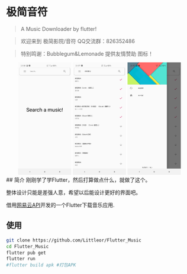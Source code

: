 # 极简音符

> A Music Downloader by flutter! 

> 欢迎来到 极简影院/音符 QQ交流群：826352486 

> 特别鸣谢：Bubblegum&Lemonade 提供友情赞助 图标！

<div align="center">  
    <img src="images/1.jpg" height="304">
    <img src="images/2.jpg" height="304">
    <img src="images/3.jpg" height="304">
</div>
<!--![主界面截图](images/1.jpg){:width="30px"}-->
<!--![搜索截图](images/2.jpg)-->
<!--![侧滑截图](images/3.jpg)-->
## 简介 
刚刚学了学Flutter，然后打算做点什么，就做了这个。

整体设计只能是差强人意，希望以后能设计更好的界面吧。

借用[网易云API](https://github.com/Binaryify/NeteaseCloudMusicApi)开发的一个Flutter下载音乐应用.

## 使用 
```bash
git clone https://github.com/Littleor/Flutter_Music
cd Flutter_Music
flutter pub get
flutter run
#flutter build apk #打包APK
```
